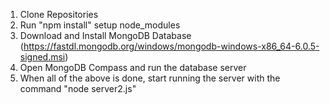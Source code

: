 1. Clone Repositories
2. Run "npm install" setup node_modules
3. Download and Install MongoDB Database (https://fastdl.mongodb.org/windows/mongodb-windows-x86_64-6.0.5-signed.msi)
4. Open MongoDB Compass and run the database server
5. When all of the above is done, start running the server with the command "node server2.js"

